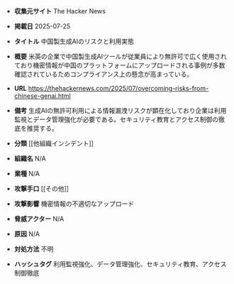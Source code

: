 - **収集元サイト**
The Hacker News

- **掲載日**
2025-07-25

- **タイトル**
中国製生成AIのリスクと利用実態

- **概要**
米英の企業で中国製生成AIツールが従業員により無許可で広く使用されており機密情報が中国のプラットフォームにアップロードされる事例が多数確認されているためコンプライアンス上の懸念が高まっている。

- **URL**
https://thehackernews.com/2025/07/overcoming-risks-from-chinese-genai.html

- **備考**
生成AIの無許可利用による情報漏洩リスクが顕在化しており企業は利用監視とデータ管理強化が必要である。セキュリティ教育とアクセス制御の徹底を推奨する。

- **分類**
[[他組織インシデント]]

- **組織名**
N/A

- **業種**
N/A

- **攻撃手口**
[[その他]]

- **攻撃影響**
機密情報の不適切なアップロード

- **脅威アクター**
N/A

- **原因**
N/A

- **対処方法**
不明

- **ハッシュタグ**
利用監視強化、データ管理強化、セキュリティ教育、アクセス制御徹底
